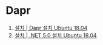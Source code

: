 # Dapr

1. [설치 | Dapr 설치 Ubuntu 18.04](./Install/Install_Dapr_On_Ubuntu.md)
1. [설치 | .NET 5.0 설치 Ubuntu 18.04](./Install/Install_NET5_On_Ubuntu.md)